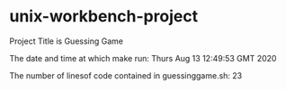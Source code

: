 # unix-workbench-project
Project Title is Guessing Game

The date and time at which make run: Thurs Aug 13 12:49:53 GMT 2020

The number of linesof code contained in guessinggame.sh: 23
